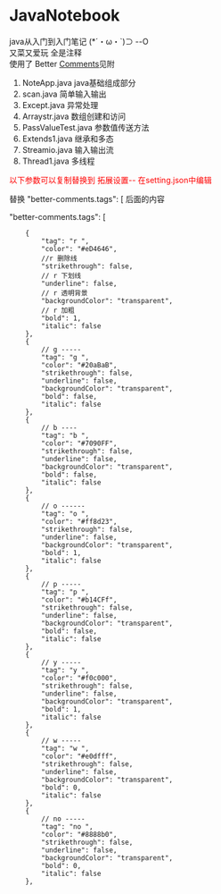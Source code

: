 # JavaNotebook
java从入门到入门笔记 (*´・ω・`)⊃ --O<br>
又菜又爱玩 全是注释<br>
使用了 Better [Comments](https://marketplace.visualstudio.com/items?itemName=aaron-bond.better-comments)见附
1. NoteApp.java       java基础组成部分
2. scan.java          简单输入输出
3. Except.java        异常处理
4. Arraystr.java      数组创建和访问
5. PassValueTest.java 参数值传送方法
6. Extends1.java      继承和多态
7. Streamio.java      输入输出流
8. Thread1.java       多线程

<p style="color:red ">以下参数可以复制替换到 拓展设置-- 在setting.json中编辑</p>
替换 "better-comments.tags": [  后面的内容
   
   "better-comments.tags": [

        {
            "tag": "r ",
            "color": "#eD4646",
            //r 删除线
            "strikethrough": false,
            // r 下划线
            "underline": false,
            // r 透明背景
            "backgroundColor": "transparent",
            // r 加粗
            "bold": 1,
            "italic": false
        },
        {
            // g -----
            "tag": "g ",
            "color": "#20aBaB",
            "strikethrough": false,
            "underline": false,
            "backgroundColor": "transparent",
            "bold": false,
            "italic": false
        },
        {
            // b ----
            "tag": "b ",
            "color": "#7090FF",
            "strikethrough": false,
            "underline": false,
            "backgroundColor": "transparent",
            "bold": false,
            "italic": false
        },
        {
            // o ------
            "tag": "o ",
            "color": "#ff8d23",
            "strikethrough": false,
            "underline": false,
            "backgroundColor": "transparent",
            "bold": 1,
            "italic": false
        },
        {
            // p -----
            "tag": "p ",
            "color": "#b14CFf",
            "strikethrough": false,
            "underline": false,
            "backgroundColor": "transparent",
            "bold": false,
            "italic": false
        },
        {
            // y -----
            "tag": "y ",
            "color": "#f0c000",
            "strikethrough": false,
            "underline": false,
            "backgroundColor": "transparent",
            "bold": 1,
            "italic": false
        },
        {
            // w -----
            "tag": "w ",
            "color": "#e0dfff",
            "strikethrough": false,
            "underline": false,
            "backgroundColor": "transparent",
            "bold": 0,
            "italic": false
        },
        {
            // no -----
            "tag": "no ",
            "color": "#8888b0",
            "strikethrough": false,
            "underline": false,
            "backgroundColor": "transparent",
            "bold": 0,
            "italic": false
        },
    
